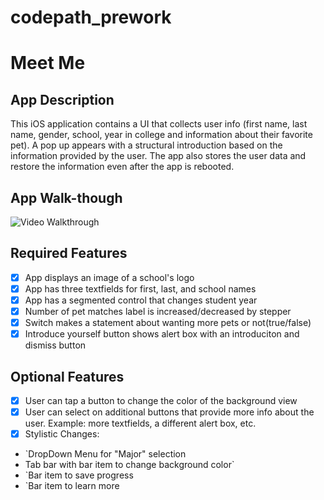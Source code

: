 # codepath_prework
# Meet Me

## App Description
This iOS application contains a UI that collects user info (first name, last name, gender, school, year in college and information about their favorite pet). A pop up appears with a structural introduction based on the information provided by the user. The app also stores the user data and restore the information even after the app is rebooted.


## App Walk-though
![Video Walkthrough](https://user-images.githubusercontent.com/89226977/209590822-a0dbd7b8-da04-43ff-81c8-96bf6be26e33.gif)

## Required Features
- [X] App displays an image of a school's logo
- [X] App has three textfields for first, last, and school names
- [X] App has a segmented control that changes student year
- [X] Number of pet matches label is increased/decreased by stepper
- [X] Switch makes a statement about wanting more pets or not(true/false)
- [X] Introduce yourself button shows alert box with an introduciton and dismiss button

## Optional Features
- [X] User can tap a button to change the color of the background view
- [X] User can select on additional buttons that provide more info about the user. Example: more textfields, a different alert box, etc.
- [X] Stylistic Changes: 
<ul>
<li>`DropDown Menu for "Major" selection</li>
<li>Tab bar with bar item to change background color`</li>
<li>`Bar item to save progress</li> 
<li>`Bar item to learn more</li> 
   
</ul>
      
